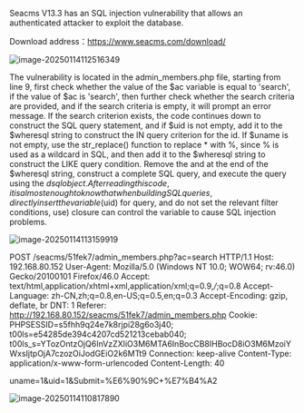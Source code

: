 







Seacms V13.3 has an SQL injection vulnerability that allows an authenticated attacker to exploit the database.

Download address：https://www.seacms.com/download/

![image-20250114112516349](C:\Users\Administrator\AppData\Roaming\Typora\typora-user-images\image-20250114112516349.png)



The vulnerability is located in the admin_members.php file, starting from line 9, first check whether the value of the $ac variable is equal to 'search', if the value of $ac is 'search', then further check whether the search criteria are provided, and if the search criteria is empty, it will prompt an error message. If the search criterion exists, the code continues down to construct the SQL query statement, and if $uid is not empty, add it to the $wheresql string to construct the IN query criterion for the id. If $uname is not empty, use the str_replace() function to replace * with %, since % is used as a wildcard in SQL, and then add it to the $wheresql string to construct the LIKE query condition. Remove the and at the end of the $wheresql string, construct a complete SQL query, and execute the query using the $dsql object. After reading this code, it is almost enough to know that when building SQL queries, directly insert the variable ($uid) for query, and do not set the relevant filter conditions, use) closure can control the variable to cause SQL injection problems.



![image-20250114113159919](C:\Users\Administrator\AppData\Roaming\Typora\typora-user-images\image-20250114113159919.png)







POST /seacms/51fek7/admin_members.php?ac=search HTTP/1.1
Host: 192.168.80.152
User-Agent: Mozilla/5.0 (Windows NT 10.0; WOW64; rv:46.0) Gecko/20100101 Firefox/46.0
Accept: text/html,application/xhtml+xml,application/xml;q=0.9,*/*;q=0.8
Accept-Language: zh-CN,zh;q=0.8,en-US;q=0.5,en;q=0.3
Accept-Encoding: gzip, deflate, br
DNT: 1
Referer: http://192.168.80.152/seacms/51fek7/admin_members.php
Cookie: PHPSESSID=s5fhh9q24e7k8rjpi28g6o3j40; t00ls=e54285de394c4207cd521213cebab040; t00ls_s=YTozOntzOjQ6InVzZXIiO3M6MTA6InBocCB8IHBocD8iO3M6MzoiYWxsIjtpOjA7czozOiJodGEiO2k6MTt9
Connection: keep-alive
Content-Type: application/x-www-form-urlencoded
Content-Length: 40

uname=1&uid=1&Submit=%E6%90%9C+%E7%B4%A2



![image-20250114110817890](C:\Users\Administrator\AppData\Roaming\Typora\typora-user-images\image-20250114110817890.png)

